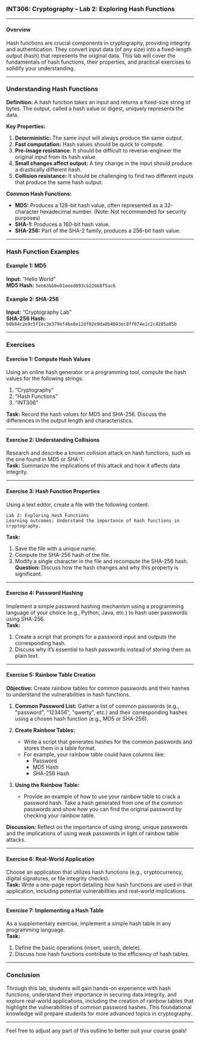 

### **INT306: Cryptography – Lab 2: Exploring Hash Functions**

---

#### **Overview**
Hash functions are crucial components in cryptography, providing integrity and authentication. They convert input data (of any size) into a fixed-length output (hash) that represents the original data. This lab will cover the fundamentals of hash functions, their properties, and practical exercises to solidify your understanding.

---

### **Understanding Hash Functions**

**Definition:** A hash function takes an input and returns a fixed-size string of bytes. The output, called a hash value or digest, uniquely represents the data.

**Key Properties:**
1. **Deterministic:** The same input will always produce the same output.
2. **Fast computation:** Hash values should be quick to compute.
3. **Pre-image resistance:** It should be difficult to reverse-engineer the original input from its hash value.
4. **Small changes affect output:** A tiny change in the input should produce a drastically different hash.
5. **Collision resistance:** It should be challenging to find two different inputs that produce the same hash output.

**Common Hash Functions:**
- **MD5:** Produces a 128-bit hash value, often represented as a 32-character hexadecimal number. (Note: Not recommended for security purposes)
- **SHA-1:** Produces a 160-bit hash value.
- **SHA-256:** Part of the SHA-2 family, produces a 256-bit hash value.

---

### **Hash Function Examples**

#### **Example 1: MD5**
**Input:** “Hello World”  
**MD5 Hash:** `5eb63bbbe01eeed093cb22bb8f5ac6`  

#### **Example 2: SHA-256**
**Input:** “Cryptography Lab”  
**SHA-256 Hash:** `b0b84c2e9c5f1ec3e379ef4be8e12df02e9da8b4043ec8ff074e1c2c4205a05b`

---

### **Exercises**

#### **Exercise 1: Compute Hash Values**
Using an online hash generator or a programming tool, compute the hash values for the following strings:
1. “Cryptography”
2. “Hash Functions”
3. “INT306”

**Task:** Record the hash values for MD5 and SHA-256. Discuss the differences in the output length and characteristics.

---

#### **Exercise 2: Understanding Collisions**
Research and describe a known collision attack on hash functions, such as the one found in MD5 or SHA-1.  
**Task:** Summarize the implications of this attack and how it affects data integrity.

---

#### **Exercise 3: Hash Function Properties**
Using a text editor, create a file with the following content:  
```
Lab 2: Exploring Hash Functions
Learning outcomes: Understand the importance of hash functions in cryptography.
```
**Task:** 
1. Save the file with a unique name.
2. Compute the SHA-256 hash of the file.
3. Modify a single character in the file and recompute the SHA-256 hash.  
**Question:** Discuss how the hash changes and why this property is significant.

---

#### **Exercise 4: Password Hashing**
Implement a simple password hashing mechanism using a programming language of your choice (e.g., Python, Java, etc.) to hash user passwords using SHA-256.  
**Task:**
1. Create a script that prompts for a password input and outputs the corresponding hash.
2. Discuss why it’s essential to hash passwords instead of storing them as plain text.

---

#### **Exercise 5: Rainbow Table Creation**
**Objective:** Create rainbow tables for common passwords and their hashes to understand the vulnerabilities in hash functions.

1. **Common Password List:** Gather a list of common passwords (e.g., "password", "123456", "qwerty", etc.) and their corresponding hashes using a chosen hash function (e.g., MD5 or SHA-256).
  
2. **Create Rainbow Tables:**
   - Write a script that generates hashes for the common passwords and stores them in a table format.
   - For example, your rainbow table could have columns like:
     - Password
     - MD5 Hash
     - SHA-256 Hash

3. **Using the Rainbow Table:**
   - Provide an example of how to use your rainbow table to crack a password hash. Take a hash generated from one of the common passwords and show how you can find the original password by checking your rainbow table.

**Discussion:** Reflect on the importance of using strong, unique passwords and the implications of using weak passwords in light of rainbow table attacks.

---

#### **Exercise 6: Real-World Application**
Choose an application that utilizes hash functions (e.g., cryptocurrency, digital signatures, or file integrity checks).  
**Task:** Write a one-page report detailing how hash functions are used in that application, including potential vulnerabilities and real-world implications.

---

#### **Exercise 7: Implementing a Hash Table**
As a supplementary exercise, implement a simple hash table in any programming language.  
**Task:** 
1. Define the basic operations (insert, search, delete).
2. Discuss how hash functions contribute to the efficiency of hash tables.

---

### **Conclusion**
Through this lab, students will gain hands-on experience with hash functions, understand their importance in securing data integrity, and explore real-world applications, including the creation of rainbow tables that highlight the vulnerabilities of common password hashes. This foundational knowledge will prepare students for more advanced topics in cryptography.

---

Feel free to adjust any part of this outline to better suit your course goals!